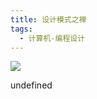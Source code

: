 ```yaml
---
title: 设计模式之禅
tags:
  - 计算机-编程设计
---
```


![](https://wfqqreader-1252317822.image.myqcloud.com/cover/55/603055/s_603055.jpg)

undefined